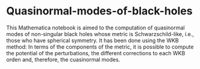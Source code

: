 # Quasinormal-modes-of-black-holes
This Mathematica notebook is aimed to the computation of quasinormal modes of non-singular black holes whose metric is Schwarzschild-like, i.e., those 
who have spherical symmetry. It has been done using the WKB method: In terms of the components of the metric, it is possible to compute the potential 
of the perturbations, the different corrections to each WKB orden and, therefore, the cuasinormal modes.
